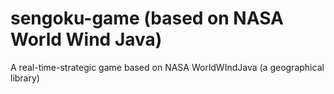 # sengoku-game (based on NASA World Wind Java)
A real-time-strategic game based on NASA WorldWIndJava (a geographical library)
